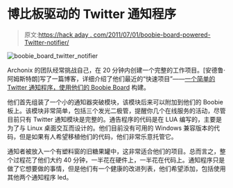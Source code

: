 # 博比板驱动的 Twitter 通知程序

> 原文:[https://hack aday . com/2011/07/01/boobie-board-powered-Twitter-notifier/](https://hackaday.com/2011/07/01/boobie-board-powered-twitter-notifier/)

![boobie_board_twitter_notifier](../Images/fa3e6407689bdfe06b994a3402c11a7e.png "boobie_board_twitter_notifier")

Archonix 的团队经常挑战自己，在 20 分钟内创建一个完整的工作项目。[安德鲁·阿姆斯特朗]写了一篇博客，详细介绍了他们最近的“快速项目”——[一个简单的 Twitter 通知程序，使用他们的 Boobie Board](http://www.archonix.co.uk/corporate/?p=1178) 构建。

他们首先组装了一个小的通知器突破模块，该模块后来可以附加到他们的 Boobie 板上。该模块非常简单，包括三个发光二极管，提醒你几个在线服务的活动，尽管目前只有 Twitter 通知模块是完整的。通告程序的代码是在 LUA 编写的，主要是为了与 Linux 桌面交互而设计的。他们目前没有可用的 Windows 兼容版本的代码，但是如果有人希望移植他们的代码，他们非常乐意托管它。

通知者被放入一个有塑料窗的旧糖果罐中，这非常适合他们的项目。总而言之，整个过程花了他们大约 40 分钟，一半花在硬件上，一半花在代码上。通知程序只是做了它想要做的事情，但是他们有一个健康的改进列表，他们希望添加，包括使用其他两个通知程序 led。
